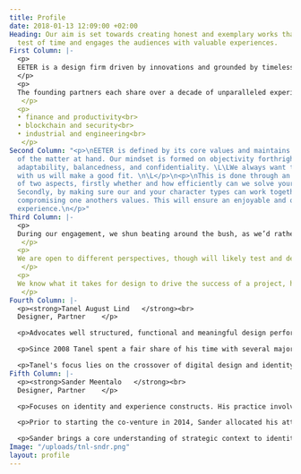 ```yaml
---
title: Profile
date: 2018-01-13 12:09:00 +02:00
Heading: Our aim is set towards creating honest and exemplary works that stands the
  test of time and engages the audiences with valuable experiences.
First Column: |-
  <p>
  EETER is a design firm driven by innovations and grounded by timeless design principles.
  </p>
  <p>
  The founding partners each share over a decade of unparalleled experience and serve as the key contacts. We also work in close partnership with select talented local and remote experts from fields such as motion design, development, research, photography and production work.
   </p>
  <p>
  • finance and productivity<br>
  • blockchain and security<br>
  • industrial and engineering<br>
   </p>
Second Column: "<p>\nEETER is defined by its core values and maintains them regardless
  of the matter at hand. Our mindset is formed on objectivity forthrightness, honesty,
  adaptability, balancedness, and confidentiality. \L\LWe always want to ensure working
  with us will make a good fit. \n\L</p>\n<p>\nThis is done through an assessment
  of two aspects, firstly whether and how efficiently can we solve your problems.
  Secondly, by making sure our and your character types can work together without
  compromising one anothers values. This will ensure an enjoyable and quality work
  experience.\n</p>"
Third Column: |-
  <p>
  During our engagement, we shun beating around the bush, as we’d rather get straight to the point. We root out heedless subjectivity and grow the practice of reason and fact-based decision making on all matters.
   </p>
  <p>
  We are open to different perspectives, though will likely test and debunk each piece of advice rather than accepting it blindly.
   </p>
  <p>
  We know what it takes for design to drive the success of a project, hence we keep our approach to design lean and avoid engaging in inefficient practices or creating excess.
   </p>
Fourth Column: |-
  <p><strong>Tanel August Lind   </strong><br>
  Designer, Partner    </p>

  <p>Advocates well structured, functional and meaningful design performance.    </p>

  <p>Since 2008 Tanel spent a fair share of his time with several major design firms in Estonia, Finland, and Australia. Most of his past work involves around financial, industrial and tech sectors.    </p>

  <p>Tanel's focus lies on the crossover of digital design and identity. He provides direction on the operational matters of product development, with an aim to improve design disciplines functions and gap the bridge between development. </p>
Fifth Column: |-
  <p><strong>Sander Meentalo   </strong><br>
  Designer, Partner    </p>

  <p>Focuses on identity and experience constructs. His practice involves trinity of semiology, gestalt psychology and heuristics.    </p>

  <p>Prior to starting the co-venture in 2014, Sander allocated his attention to a leading design agency in Estonia. Aside a succesful freelance career, he has also co-founded and directed a quality music festival in the region.    </p>

  <p>Sander brings a core understanding of strategic context to identity design. He holds an indispensable combination of strong capacity for concepting, design principles and engineering know-how for digital outputs.</p>
Image: "/uploads/tnl-sndr.png"
layout: profile
---
```


